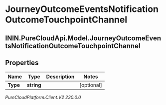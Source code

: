 # JourneyOutcomeEventsNotificationOutcomeTouchpointChannel

## ININ.PureCloudApi.Model.JourneyOutcomeEventsNotificationOutcomeTouchpointChannel

## Properties

|Name | Type | Description | Notes|
|------------ | ------------- | ------------- | -------------|
| **Type** | **string** |  | [optional] |



_PureCloudPlatform.Client.V2 230.0.0_
